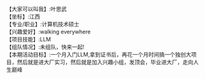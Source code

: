 【大家可以叫我】:叶思武      
【坐标】:江西      
【专业/职业】:计算机技术硕士      
【兴趣爱好】:walking everywhere      
【项目技能】:LLM       
【组队情况】:未组队，快来一起!       
【本期活动目标】:一个月入门LLM,拿到证书后，再花一个月时间搞一个独创大项目，然后就是进大厂实习，然后就是加入兴趣小组，发顶会，毕业进大厂，走向人生巅峰       